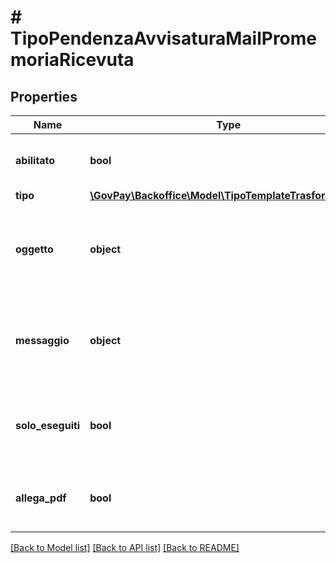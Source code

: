 # # TipoPendenzaAvvisaturaMailPromemoriaRicevuta

## Properties

Name | Type | Description | Notes
------------ | ------------- | ------------- | -------------
**abilitato** | **bool** | Indicazione la gestione del promemoria e&#39; abilitata |
**tipo** | [**\GovPay\Backoffice\Model\TipoTemplateTrasformazione**](TipoTemplateTrasformazione.md) |  | [optional]
**oggetto** | **object** | Template di trasformazione da applicare per ottenere l&#39;oggetto da inserire nella email | [optional]
**messaggio** | **object** | Template di trasformazione da applicare per ottenere il messaggio da inserire nella email | [optional]
**solo_eseguiti** | **bool** | Indica se limitare l&#39;invio delle ricevute per i soli pagamenti eseguiti | [optional]
**allega_pdf** | **bool** | Indica se allegare alla email il pdf contenente il promemoria | [optional]

[[Back to Model list]](../../README.md#models) [[Back to API list]](../../README.md#endpoints) [[Back to README]](../../README.md)
